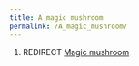 ```yaml
---
title: A magic mushroom
permalink: /A_magic_mushroom/
---
```


1.  REDIRECT [Magic mushroom](Magic_mushroom "wikilink")